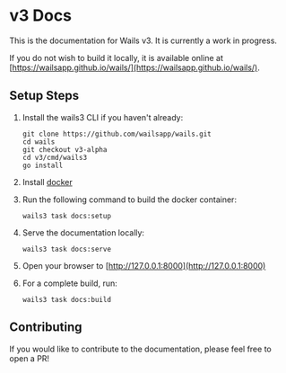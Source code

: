 # v3 Docs

This is the documentation for Wails v3. It is currently a work in progress.

If you do not wish to build it locally, it is available online at
[https://wailsapp.github.io/wails/](https://wailsapp.github.io/wails/).

## Setup Steps

1. Install the wails3 CLI if you haven't already:

    ```shell
    git clone https://github.com/wailsapp/wails.git
    cd wails
    git checkout v3-alpha
    cd v3/cmd/wails3
    go install
    ```
2. Install [docker](https://www.docker.com)
3. Run the following command to build the docker container:

    ```shell
    wails3 task docs:setup
    ```
4. Serve the documentation locally:

    ```shell
    wails3 task docs:serve
    ```

5. Open your browser to [http://127.0.0.1:8000](http://127.0.0.1:8000)

6. For a complete build, run:

    ```shell
    wails3 task docs:build
    ```

## Contributing

If you would like to contribute to the documentation, please feel free to open a
PR!

